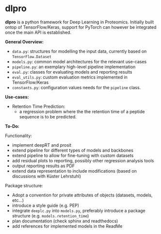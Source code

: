 # dlpro

**dlpro** is a python framework for Deep Learning in Proteomics. Initially built ontop of TensorFlow/Keras, support for PyTorch can however be integrated once the main API is established.

**General Overview:**
- `data.py`: structures for modelling the input data, currently based on `TensorFlow.Dataset`
- `models.py`: common model architectures for the relevant use-cases
- `pipeline.py`: an exemplary high-level pipeline implementation
-  `eval.py`: classes for evaluating models and reporting results
-  `eval_utils.py`: custom evaluation metrics implemented in TensorFlow/Keras
-  `constants.py`: configuration values needs for the `pipeline` class.



**Use-cases:**

- Retention Time Prediction: 
    - a regression problem where the the retention time of a peptide sequence is to be predicted. 



**To-Do:**

Functionality:
- implement deepRT and prosit
- extend pipeline for different types of models and backbones
- extend pipeline to allow for fine-tuning with custom datasets
- add residual plots to reporting, possibly other regression analysis tools
- output reporting results as PDF
- extend data representation to include modifications (based on discussions with Küster Lehrstuhl)

Package structure:
- Adopt a convention for private attributes of objects (datasets, models, etc...)
- introduce a style guide (e.g. PEP)
- integrate `deeplc.py` into `models.py`, preferably introduce a package structure (e.g. `models.retention_time`)
- plan documentation (check sphinx and readthedocs)
- add references for implemented models in the ReadMe
 



 